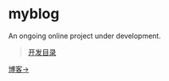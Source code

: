 # myblog
An ongoing online project under development.

> [开发目录](https://github.com/cananoo/myblog/tree/development_instruction)


[博客→](http://47.113.188.118/)
